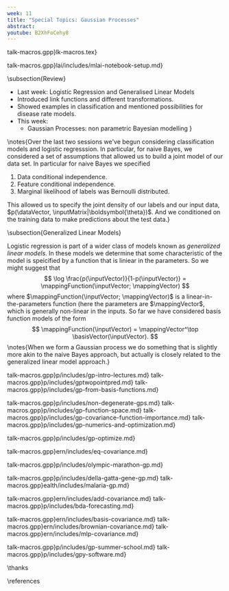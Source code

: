 ```yaml
---
week: 11
title: "Special Topics: Gaussian Processes"
abstract: 
youtube: B2XhFoCehy8
---
```


talk-macros.gpp}lk-macros.tex}

talk-macros.gpp}lai/includes/mlai-notebook-setup.md}

\subsection{Review}

* Last week: Logistic Regression and Generalised Linear Models
* Introduced link functions and different transformations.
* Showed examples in classification and mentioned possibilities for disease rate models.
* This week: 
    * Gaussian Processes: non parametric Bayesian modelling
}

\notes{Over the last two sessions we've begun considering classification models and logistic regresssion. In particular, for naive Bayes, we considered a set of assumptions that allowed us to build a joint model of our data set. In particular for naive Bayes we specified

1. Data conditional independence.
2. Feature conditional independence.
3. Marginal likelihood of labels was Bernoulli distributed.

This allowed us to specify the joint density of our labels and our input data, $p(\dataVector, \inputMatrix|\boldsymbol{\theta})$. And we conditioned on the training data to make predictions about the test data.}

\subsection{Generalized Linear Models}

Logistic regression is part of a wider class of models known as *generalized linear models*. In these models we determine that some characteristic of the model is speicified by a function that is liniear in the parameters. So we might suggest that
$$
\log \frac{p(\inputVector)}{1-p(\inputVector)} = \mappingFunction(\inputVector; \mappingVector)
$$
where $\mappingFunction(\inputVector; \mappingVector)$ is a linear-in-the-parameters function (here the
parameters are $\mappingVector$, which is generally non-linear in the inputs. So far
we have considered basis function models of the form
$$
\mappingFunction(\inputVector) =
\mappingVector^\top \basisVector(\inputVector).
$$
\notes{When we form a Gaussian process we do something that is slightly more akin to the naive Bayes approach, but actually is closely related to the generalized linear model approach.}

talk-macros.gpp}p/includes/gp-intro-lectures.md}
talk-macros.gpp}p/includes/gptwopointpred.md}
talk-macros.gpp}p/includes/gp-from-basis-functions.md}

talk-macros.gpp}p/includes/non-degenerate-gps.md}
talk-macros.gpp}p/includes/gp-function-space.md}
talk-macros.gpp}p/includes/gp-covariance-function-importance.md}
talk-macros.gpp}p/includes/gp-numerics-and-optimization.md}

talk-macros.gpp}p/includes/gp-optimize.md}

talk-macros.gpp}ern/includes/eq-covariance.md}

talk-macros.gpp}p/includes/olympic-marathon-gp.md}

talk-macros.gpp}p/includes/della-gatta-gene-gp.md}
talk-macros.gpp}ealth/includes/malaria-gp.md}

talk-macros.gpp}ern/includes/add-covariance.md}
talk-macros.gpp}p/includes/bda-forecasting.md}

talk-macros.gpp}ern/includes/basis-covariance.md}
talk-macros.gpp}ern/includes/brownian-covariance.md}
talk-macros.gpp}ern/includes/mlp-covariance.md}

talk-macros.gpp}p/includes/gp-summer-school.md}
talk-macros.gpp}p/includes/gpy-software.md}

\thanks

\references


